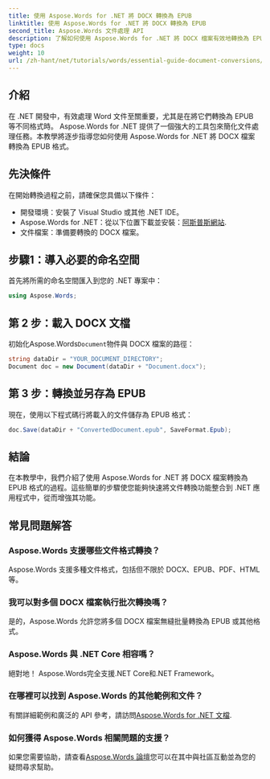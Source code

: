 ```yaml
---
title: 使用 Aspose.Words for .NET 將 DOCX 轉換為 EPUB
linktitle: 使用 Aspose.Words for .NET 將 DOCX 轉換為 EPUB
second_title: Aspose.Words 文件處理 API
description: 了解如何使用 Aspose.Words for .NET 將 DOCX 檔案有效地轉換為 EPUB 格式。本綜合指南提供了逐步說明。
type: docs
weight: 10
url: /zh-hant/net/tutorials/words/essential-guide-document-conversions/convert-docx-to-epub/
---
```

## 介紹

在 .NET 開發中，有效處理 Word 文件至關重要，尤其是在將它們轉換為 EPUB 等不同格式時。 Aspose.Words for .NET 提供了一個強大的工具包來簡化文件處理任務。本教學將逐步指導您如何使用 Aspose.Words for .NET 將 DOCX 檔案轉換為 EPUB 格式。

## 先決條件

在開始轉換過程之前，請確保您具備以下條件：

- 開發環境：安裝了 Visual Studio 或其他 .NET IDE。
-  Aspose.Words for .NET：從以下位置下載並安裝：[阿斯普斯網站](https://releases.aspose.com/words/net/).
- 文件檔案：準備要轉換的 DOCX 檔案。

## 步驟1：導入必要的命名空間

首先將所需的命名空間匯入到您的 .NET 專案中：

```csharp
using Aspose.Words;
```

## 第 2 步：載入 DOCX 文檔

初始化Aspose.Words`Document`物件與 DOCX 檔案的路徑：

```csharp
string dataDir = "YOUR_DOCUMENT_DIRECTORY";
Document doc = new Document(dataDir + "Document.docx");
```

## 第 3 步：轉換並另存為 EPUB

現在，使用以下程式碼行將載入的文件儲存為 EPUB 格式：

```csharp
doc.Save(dataDir + "ConvertedDocument.epub", SaveFormat.Epub);
```

## 結論

在本教學中，我們介紹了使用 Aspose.Words for .NET 將 DOCX 檔案轉換為 EPUB 格式的過程。這些簡單的步驟使您能夠快速將文件轉換功能整合到 .NET 應用程式中，從而增強其功能。

## 常見問題解答

### Aspose.Words 支援哪些文件格式轉換？

Aspose.Words 支援多種文件格式，包括但不限於 DOCX、EPUB、PDF、HTML 等。

### 我可以對多個 DOCX 檔案執行批次轉換嗎？

是的，Aspose.Words 允許您將多個 DOCX 檔案無縫批量轉換為 EPUB 或其他格式。

### Aspose.Words 與 .NET Core 相容嗎？

絕對地！ Aspose.Words完全支援.NET Core和.NET Framework。

### 在哪裡可以找到 Aspose.Words 的其他範例和文件？

有關詳細範例和廣泛的 API 參考，請訪問[Aspose.Words for .NET 文檔](https://reference.aspose.com/words/net/).

### 如何獲得 Aspose.Words 相關問題的支援？

如果您需要協助，請查看[Aspose.Words 論壇](https://forum.aspose.com/c/words/8)您可以在其中與社區互動並為您的疑問尋求幫助。
